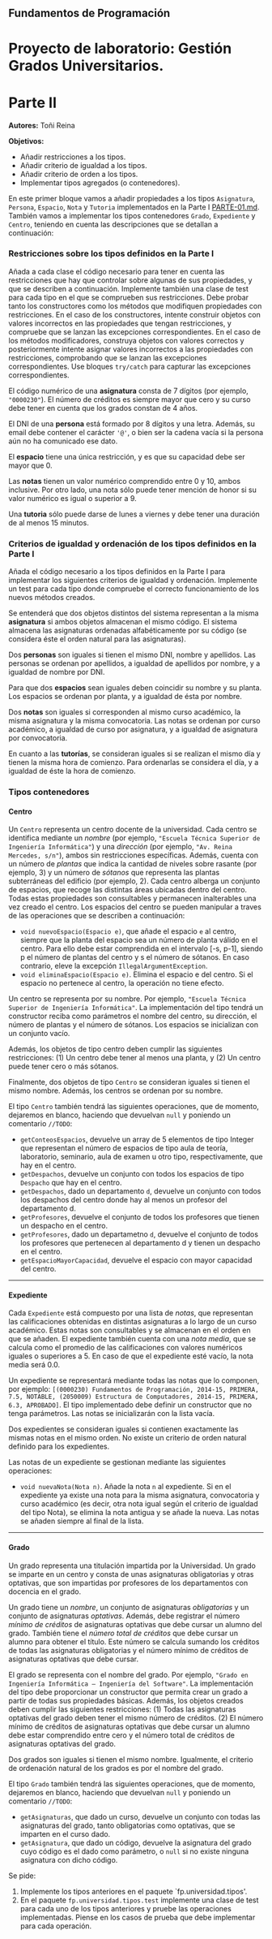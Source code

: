 ## Fundamentos de Programación
# Proyecto de laboratorio: Gestión Grados Universitarios.
# Parte II

**Autores:** Toñi Reina

**Objetivos:**

- Añadir restricciones a los tipos.
- Añadir criterio de igualdad a los tipos.
- Añadir criterio de orden a los tipos.
- Implementar tipos agregados (o contenedores).	

En este primer bloque vamos a añadir propiedades a los tipos `Asignatura`, `Persona`, `Espacio`, `Nota` y `Tutoria` implementados en la Parte I [PARTE-01.md](./PARTE-01.md). También vamos a implementar los tipos contenedores `Grado`, `Expediente` y `Centro`, teniendo en cuenta las descripciones que se detallan a continuación:

### Restricciones sobre los tipos definidos en la Parte I

Añada a cada clase el código necesario para tener en cuenta las restricciones que hay que controlar sobre algunas de sus propiedades, y que se describen a continuación. Implemente también una clase de test para cada tipo en el que se comprueben sus restricciones. Debe probar tanto los constructores como los métodos que modifiquen propiedades con restricciones. En el caso de los constructores, intente construir objetos con valores incorrectos en las propiedades que tengan restricciones, y compruebe que se lanzan las excepciones correspondientes.  En el caso de los métodos modificadores, construya objetos con valores correctos y posteriormente intente asignar valores incorrectos a las propiedades con restricciones, comprobando que se lanzan las excepciones correspondientes. Use bloques `try/catch` para capturar las excepciones correspondientes.

El código numérico de una **asignatura** consta de 7 dígitos (por ejemplo, `"0000230"`). El número de créditos es siempre mayor que cero y su curso debe tener en cuenta que los grados constan de 4 años. 

El DNI de una **persona** está formado por 8 dígitos y una letra. Además, su email debe contener el carácter `'@'`, o bien ser la cadena vacía si la persona aún no ha comunicado ese dato. 

El **espacio** tiene una única restricción, y es que su capacidad debe ser mayor que 0. 

Las **notas** tienen un valor numérico comprendido entre 0 y 10, ambos inclusive. Por otro lado, una nota sólo puede tener mención de honor si su valor numérico es igual o superior a 9. 

Una **tutoria** sólo puede darse de lunes a viernes y debe tener una duración de al menos 15 minutos. 



### Criterios de igualdad y ordenación de los tipos definidos en la Parte I

Añada el código necesario a los tipos definidos en la Parte I para implementar los siguientes criterios de igualdad y ordenación. Implemente un test para cada tipo donde compruebe el correcto funcionamiento de los nuevos métodos creados. 

Se entenderá que dos objetos distintos del sistema representan a la misma **asignatura** si ambos objetos almacenan el mismo código. El sistema almacena las asignaturas ordenadas alfabéticamente por su código (se considera éste el orden natural para las asignaturas).

Dos **personas** son iguales si tienen el mismo DNI, nombre y apellidos. Las personas se ordenan por apellidos, a igualdad de apellidos por nombre, y a igualdad de nombre por DNI.

Para que dos **espacios** sean iguales deben coincidir su nombre y su planta. Los espacios se ordenan por planta, y a igualdad de ésta por nombre.

Dos **notas** son iguales si corresponden al mismo curso académico, la misma asignatura y la misma convocatoria. Las notas se ordenan por curso académico, a igualdad de curso por asignatura, y a igualdad de asignatura por convocatoria.

En cuanto a las **tutorías**, se consideran iguales si se realizan el mismo día y tienen la misma hora de comienzo. Para ordenarlas se considera el día, y a igualdad de éste la hora de comienzo.


### Tipos contenedores

#### Centro

Un `Centro` representa un centro docente de la universidad. Cada centro se identifica mediante un *nombre* (por ejemplo, `"Escuela Técnica Superior de Ingeniería Informática"`) y una *dirección* (por ejemplo, `"Av. Reina Mercedes, s/n"`), ambos sin restricciones específicas. Además, cuenta con un número de *plantas* que indica la cantidad de niveles sobre rasante (por ejemplo, 3) y un número de *sótanos* que representa las plantas subterráneas del edificio (por ejemplo, 2). Cada centro alberga un conjunto de espacios, que recoge  las distintas áreas ubicadas dentro del centro. Todas estas propiedades son consultables y permanecen inalterables una vez creado el centro. Los espacios del centro se pueden manipular a traves de las operaciones que se describen a continuación:
- `void nuevoEspacio(Espacio e)`, que añade el espacio `e` al centro, siempre que la planta del espacio sea un número de planta válido en el centro. Para ello debe estar comprendida en el intervalo [-s, p-1], siendo p el número de plantas del centro y s el número de sótanos. En caso contrario, eleve la excepción `IllegalArgumentException`.
- `void eliminaEspacio(Espacio e)`. Elimina el espacio e del centro. Si el espacio no pertenece al centro, la operación no tiene efecto.

Un centro se representa por su nombre. Por ejemplo, `"Escuela Técnica Superior de Ingeniería Informática"`. La implementación del tipo tendrá un constructor reciba como parámetros el nombre del centro, su dirección, el número de plantas y el número de sótanos. Los espacios se inicializan con un conjunto vacío.

Además, los objetos de tipo centro deben cumplir las siguientes restricciones: 
(1)	Un centro debe tener al menos una planta, y (2) Un centro puede tener cero o más sótanos. 

Finalmente, dos objetos de tipo `Centro` se consideran iguales si tienen el mismo nombre. Además, los centros se ordenan por su nombre.

El tipo `Centro` también tendrá las siguientes operaciones, que de momento, dejaremos en blanco, haciendo que devuelvan `null` y poniendo un comentario `//TODO`:

- `getConteosEspacios`, devuelve un array de 5 elementos de tipo Integer que representan el número de espacios de tipo aula de teoría, laboratorio, seminario, aula de examen u otro tipo, respectivamente, que hay en el centro.
- `getDespachos`, devuelve un conjunto con todos los espacios de tipo `Despacho` que hay en el centro.
- `getDespachos`, dado un departamento `d`, devuelve un conjunto con todos los despachos del centro donde hay al menos un profesor del departamento d.
- `getProfesores`, devuelve el conjunto de todos los profesores que tienen un despacho en el centro.
- `getProfesores`, dado un departametno `d`, devuelve el conjunto de todos los profesores que pertenecen al departamento d y tienen un despacho en el centro.
- `getEspacioMayorCapacidad`,  devuelve el espacio con mayor capacidad del centro.

______________
#### Expediente

Cada `Expediente` está compuesto por una lista de *notas*, que representan las calificaciones obtenidas en distintas asignaturas a lo largo de un curso académico. Estas notas son consultables y se almacenan en el orden en que se añaden. El expediente también cuenta con una *nota media*, que se calcula como el promedio de las calificaciones con valores numéricos iguales o superiores a 5. En caso de que el expediente esté vacío, la nota media será 0.0.

Un expediente se representará mediante todas las notas que lo componen, por ejemplo: `[(0000230) Fundamentos de Programación, 2014-15, PRIMERA, 7.5, NOTABLE, (2050009) Estructura de Computadores, 2014-15, PRIMERA, 6.3, APROBADO]`. El tipo implementado debe definir un constructor que no tenga parámetros. Las notas se inicializarán con la lista vacía.

Dos expedientes se consideran iguales si contienen exactamente las mismas notas en el mismo orden. No existe un criterio de orden natural definido para los expedientes. 

Las notas de un expediente se gestionan mediante las siguientes operaciones:

- `void nuevaNota(Nota n)`. Añade la nota `n` al expediente. Si en el expediente ya existe una nota para la misma asignatura, convocatoria y curso académico (es decir, otra nota igual según el criterio de igualdad del tipo Nota), se elimina la nota antigua y se añade la nueva. Las notas se añaden siempre al final de la lista.

_____________

#### Grado

Un grado representa una titulación impartida por la Universidad. Un grado se imparte en un centro y consta de unas asignaturas obligatorias y otras optativas, que son impartidas por profesores de los departamentos con docencia en el grado.

Un grado tiene un *nombre*, un conjunto de asignaturas *obligatorias* y un conjunto de asignaturas *optativas*. Además, debe registrar el número *mínimo de créditos* de asignaturas optativas que debe cursar un alumno del grado. También tiene el *número total de créditos* que debe cursar un alumno para obtener el título. Este número se calcula sumando los créditos de todas las asignaturas obligatorias y el número mínimo de créditos de asignaturas optativas que debe cursar.

El grado se representa con el nombre del grado. Por ejemplo, `"Grado en Ingeniería Informática – Ingeniería del Software"`. La implementación del tipo debe proporcionar un constructor que permita crear un grado a partir de todas sus propiedades básicas. Además, los objetos creados deben cumplir las siguientes restricciones: (1) Todas las asignaturas optativas del grado deben tener el mismo número de créditos. (2) El número mínimo de créditos de asignaturas optativas que debe cursar un alumno debe estar comprendido entre cero y el número total de créditos de asignaturas optativas del grado.

Dos grados son iguales si tienen el mismo nombre. Igualmente, el criterio de ordenación natural de los grados es por el nombre del grado.

El tipo `Grado` también tendrá las siguientes operaciones, que de momento, dejaremos en blanco, haciendo que devuelvan `null` y poniendo un comentario `//TODO`:
- `getAsignaturas`, que dado un curso, devuelve un conjunto con todas las asignaturas del grado, tanto obligatorias como optativas, que se imparten en el curso dado.
-	`getAsignatura`, que dado un código, devuelve la asignatura del grado cuyo código es el dado como parámetro, o `null` si no existe ninguna asignatura con dicho código.
	

Se pide:
1. Implemente los tipos anteriores en el paquete `fp.universidad.tipos'.
2. En el paquete `fp.universidad.tipos.test` implemente una clase de test para cada uno de los tipos anteriores y pruebe las operaciones implementadas. Piense en los casos de prueba que debe implementar para cada operación.

